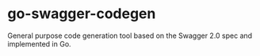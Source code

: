 go-swagger-codegen
==================

General purpose code generation tool based on the Swagger 2.0 spec and implemented in Go.
